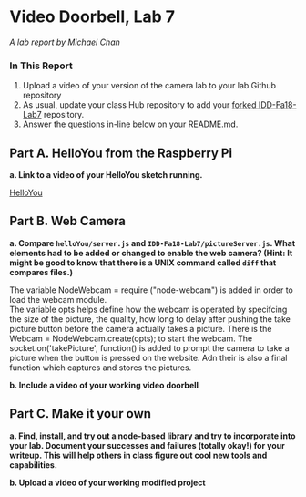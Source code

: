 # Video Doorbell, Lab 7

*A lab report by Michael Chan*

### In This Report

1. Upload a video of your version of the camera lab to your lab Github repository
1. As usual, update your class Hub repository to add your [forked IDD-Fa18-Lab7](/FAR-Lab/IDD-Fa18-Lab7) repository.
1. Answer the questions in-line below on your README.md.

## Part A. HelloYou from the Raspberry Pi

**a. Link to a video of your HelloYou sketch running.**

[HelloYou](https://youtu.be/XgwcEyXctdU)

## Part B. Web Camera

**a. Compare `helloYou/server.js` and `IDD-Fa18-Lab7/pictureServer.js`. What elements had to be added or changed to enable the web camera? (Hint: It might be good to know that there is a UNIX command called `diff` that compares files.)**

The variable NodeWebcam = require ("node-webcam") is added in order to load the webcam module.  
The variable opts helps define how the webcam is operated by specifcing the size of the picture, the quality, how long to delay after pushing the take picture button before the camera actually takes a picture. 
There is the Webcam = NodeWebcam.create(opts); to start the webcam.
The socket.on('takePicture', function() is added to prompt the camera to take a picture when the button is pressed on the website.  Adn their is also a final function which captures and stores the pictures.  

**b. Include a video of your working video doorbell**

## Part C. Make it your own

**a. Find, install, and try out a node-based library and try to incorporate into your lab. Document your successes and failures (totally okay!) for your writeup. This will help others in class figure out cool new tools and capabilities.**

**b. Upload a video of your working modified project**
